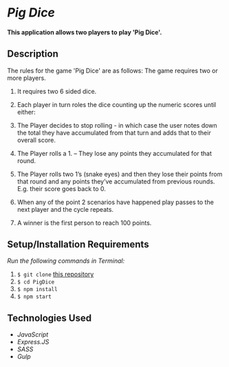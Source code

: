 # _Pig Dice_

#### This application allows two players to play 'Pig Dice'.



## Description

The rules for the game 'Pig Dice' are as follows:
The game requires two or more players.

1. It requires two 6 sided dice.

2. Each player in turn roles the dice counting up the numeric scores until either:

3. The Player decides to stop rolling  - in which case the user notes down the total they have accumulated from that turn and adds that to their overall score.

4. The Player rolls a 1. – They lose any points they accumulated for that round.

5. The Player rolls two 1’s (snake eyes) and then they lose their points from that round and any points they’ve accumulated from previous rounds. E.g. their score goes back to 0.

6. When any of the point 2 scenarios have happened play passes to the next player and the cycle repeats.

7. A winner is the first person to reach 100 points.


## Setup/Installation Requirements
_Run the following commands in Terminal:_

1. `$ git clone` [this repository](https://github.com/MichelleWatts/PigDice.git)
2. `$ cd PigDice`
3. `$ npm install`
4. `$ npm start`

## Technologies Used
* _JavaScript_
* _Express.JS_
* _SASS_
* _Gulp_